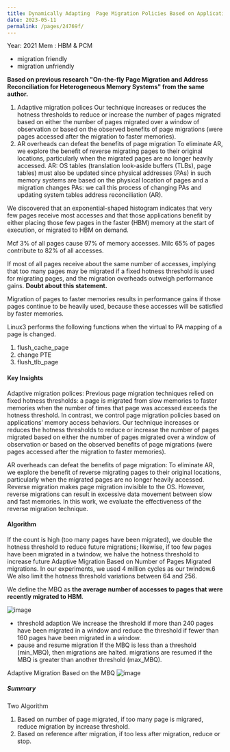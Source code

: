 ```yaml
---
title: Dynamically Adapting  Page Migration Policies Based on Applications Memory Access Behaviors
date: 2023-05-11 
permalink: /pages/24769f/
---
```

Year: 2021
Mem : HBM & PCM
- migration friendly
- migration unfriendly

**Based on previous research "On-the-fly Page Migration and Address Reconciliation for Heterogeneous Memory Systems" from the same author.**

1. Adaptive migration polices
   Our technique increases or reduces the hotness thresholds to reduce or increase the number of pages migrated based on either the number of pages migrated over a window of observation or based on the observed benefits of page migrations (were pages accessed after the migration to faster memories).
2. AR overheads can defeat the benefits of page migration
   To eliminate AR, we explore the benefit of reverse migrating pages to their original locations, particularly when the migrated
pages are no longer heavily accessed.
   AR: OS tables (translation look-aside buffers (TLBs), page tables) must also be updated since physical addresses (PAs) in such memory systems are based on the physical location of pages and a migration changes PAs: we call this process of changing PAs and updating system tables address reconciliation (AR).
   
We discovered that an exponential-shaped histogram indicates that very few pages receive most accesses and that those applications benefit by either placing those few pages in the faster (HBM) memory at the start of execution, or migrated to HBM on demand.
   
Mcf 3% of all pages cause 97% of memory accesses.
Milc 65% of pages contribute to 82% of all accesses.

If most of all pages receive about the same number of accesses, implying that too many pages may be migrated if a fixed hotness threshold is used for migrating
pages, and the migration overheads outweigh performance gains. **Doubt about this statement.**

Migration of pages to faster memories results in performance gains if those pages continue to be heavily used, because these accesses will be satisfied by faster memories.

Linux3 performs the following functions when the virtual to PA mapping of a page is changed.
1. flush_cache_page
2. change PTE
3. flush_tlb_page

#### Key Insights
Adaptive migration polices: Previous page migration techniques relied on fixed hotness thresholds: a page is migrated from slow memories to faster memories when the number of times that page was accessed exceeds the hotness threshold. In contrast, we control page migration policies based on applications’ memory access behaviors. Our technique increases or reduces the hotness thresholds to reduce or increase the number of pages migrated based on either the number of pages migrated over a window of observation or based on the observed benefits of page migrations (were pages accessed after the migration to faster memories).

AR overheads can defeat the benefits of page migration: To eliminate AR, we explore the benefit of reverse migrating pages to their original locations, particularly when the migrated pages are no longer heavily accessed. Reverse migration makes page migration invisible to the OS. However, reverse migrations can result in excessive data movement between slow and fast memories. In this work, we evaluate the effectiveness of the reverse migration technique.

#### Algorithm
If the count is high (too many pages have been migrated), we double the hotness threshold to reduce future migrations; likewise, if too few pages have been migrated in a twindow, we halve the hotness threshold to increase future Adaptive Migration Based on Number of Pages Migrated migrations. In our experiments, we used 4 million cycles as our twindow.6 We also limit the hotness threshold variations between 64 and 256.

We define the MBQ as **the average number of accesses to pages that were recently migrated to HBM**. 



![image](https://github.com/hitqshao/qishao-notes/assets/23403286/bba89d31-32bc-440e-ad52-c1bcad71fa12)

- threshold adaption
We increase the threshold if more than 240 pages have been migrated in a window and reduce the threshold if fewer than 160 pages have been migrated in a window.
- pause and resume migration
If the MBQ is less than a threshold (min_MBQ), then migrations are halted.
migrations are resumed if the MBQ is greater than another threshold (max_MBQ).

Adaptive Migration Based on the MBQ
![image](https://github.com/hitqshao/qishao-notes/assets/23403286/7c5876c6-f4cc-428b-b153-4fe11fe85739)

##### Summary
Two Algorithm
1. Based on number of page migrated, if too many page is migrared, reduce migration by increase threshold.
2. Based on reference after migration, if too less after migration, reduce or stop.
